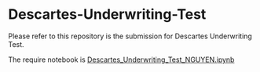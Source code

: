 # Descartes-Underwriting-Test
Please refer to this repository is the submission for Descartes Underwriting Test.

The require notebook is [Descartes_Underwriting_Test_NGUYEN.ipynb](https://github.com/longtng/Descartes-Underwriting-Test/blob/main/Descartes_Underwriting_Test_NGUYEN.ipynb)

